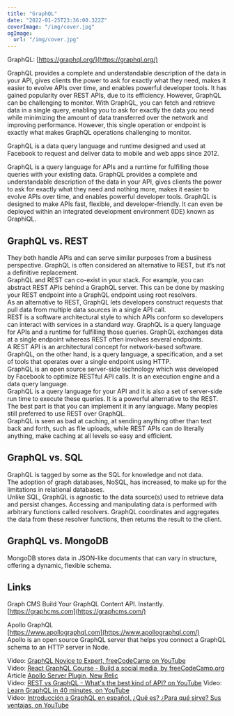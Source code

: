 ```yaml
---
title: "GraphQL"
date: "2022-01-25T23:36:00.322Z"
coverImage: "/img/cover.jpg"
ogImage:
  url: "/img/cover.jpg"
---
```


GraphQL: [https://graphql.org/](https://graphql.org/)

GraphQL provides a complete and understandable description of the data in your API, gives clients the power to ask for exactly what they need, makes it easier to evolve APIs over time, and enables powerful developer tools.
It has gained popularity over REST APIs, due to its efficiency. However, GraphQL can be challenging to monitor.
With GraphQL, you can fetch and retrieve data in a single query, enabling you to ask for exactly the data you need while minimizing the amount of data transferred over the network and improving performance. However, this single operation or endpoint is exactly what makes GraphQL operations challenging to monitor.

GraphQL is a data query language and runtime designed and used at Facebook to request and deliver data to mobile and web apps since 2012. 

GraphQL is a query language for APIs and a runtime for fulfilling those queries with your existing data. GraphQL provides a complete and understandable description of the data in your API, gives clients the power to ask for exactly what they need and nothing more, makes it easier to evolve APIs over time, and enables powerful developer tools.
GraphQL is designed to make APIs fast, flexible, and developer-friendly. 
It can even be deployed within an integrated development environment (IDE) known as GraphiQL. 

## GraphQL vs. REST 

They both handle APIs and can serve similar purposes from a business perspective. GraphQL is often considered an alternative to REST, but it’s not a definitive replacement.  
GraphQL and REST can co-exist in your stack. For example, you can abstract REST APIs behind a GraphQL server. This can be done by masking your REST endpoint into a GraphQL endpoint using root resolvers.  
As an alternative to REST, GraphQL lets developers construct requests that pull data from multiple data sources in a single API call.  
REST is a software architectural style to which APIs conform so developers can interact with services in a standard way. GraphQL is a query language for APIs and a runtime for fulfilling those queries. GraphQL exchanges data at a single endpoint whereas REST often involves several endpoints.  
A REST API is an architectural concept for network-based software. GraphQL, on the other hand, is a query language, a specification, and a set of tools that operates over a single endpoint using HTTP.  
GraphQL is an open source server-side technology which was developed by Facebook to optimize RESTful API calls. It is an execution engine and a data query language.  
GraphQL is a query language for your API and it is also a set of server-side run time to execute these queries. It is a powerful alternative to the REST. The best part is that you can implement it in any language. Many peoples still preferred to use REST over GraphQL.  
GraphQL is seen as bad at caching, at sending anything other than text back and forth, such as file uploads, while REST APIs can do literally anything, make caching at all levels so easy and efficient. 

## GraphQL vs. SQL  

GraphQL is tagged by some as the SQL for knowledge and not data.  
The adoption of graph databases, NoSQL, has increased, to make up for the limitations in relational databases.  
Unlike SQL, GraphQL is agnostic to the data source(s) used to retrieve data and persist changes. Accessing and manipulating data is performed with arbitrary functions called resolvers. GraphQL coordinates and aggregates the data from these resolver functions, then returns the result to the client.

## GraphQL vs. MongoDB  
MongoDB stores data in JSON-like documents that can vary in structure, offering a dynamic, flexible schema.

## Links

Graph CMS
Build Your GraphQL Content API. Instantly.
[https://graphcms.com](https://graphcms.com/)

Apollo GraphQL  
[https://www.apollographql.com](https://www.apollographql.com/)  
Apollo is an open source GraphQL server that helps you connect a GraphQL schema to an HTTP server in Node. 



Video: [GraphQL Novice to Expert, freeCodeCamp on YouTube](https://www.youtube.com/watch?v=ed8SzALpx1Q)   
Video: [React GraphQL Course - Build a social media, by freeCodeCamp.org](https://www.youtube.com/watch?v=n1mdAPFq2Os)  
Article [Apollo Server Plugin, New Relic](https://newrelic.com/blog/nerdlog/apollo-server-plugin)  
Video: [REST vs GraphQL - What's the best kind of API? on YouTube](https://www.youtube.com/watch?v=PeAOEAmR0D0)
Video: [Learn GraphQL in 40 minutes, on YouTube](https://www.youtube.com/watch?v=ZQL7tL2S0oQ)  
Video: [Introducción a GraphQL en español. ¿Qué es? ¿Para qué sirve? Sus ventajas, on YouTube](https://www.youtube.com/watch?v=KRV46iZ844s)  
